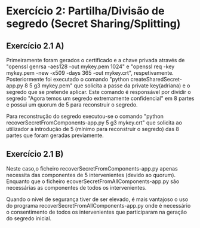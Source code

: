 # Exercício 2: Partilha/Divisão de segredo (Secret Sharing/Splitting)

## Exercício 2.1 A)

Primeiramente foram gerados o certificado e a chave privada através de "openssl genrsa -aes128 -out mykey.pem 1024" e "openssl req -key mykey.pem -new -x509 -days 365 -out mykey.crt", respetivamente.
Posteriormente foi executado o comando "python createSharedSecret-app.py 8 5 g3 mykey.pem" que solicita a passe da private key(adriana) e o segredo que se pretende aplicar.
Este comando é responsável por dividir o segredo "Agora temos um segredo extremamente confidencial" em 8 partes e possui um quorum de 5 para reconstruir o segredo.

Para reconstrução do segredo executou-se o comando "python recoverSecretFromComponents-app.py 5 g3 mykey.crt" que solicita ao utilizador a introdução de 5 (mínimo para reconstruir o segredo)
das 8 partes que foram geradas previamente.

## Exercício 2.1 B)

 Neste caso,o ficheiro recoverSecretFromComponents-app.py apenas necessita das componentes de 5 intervenientes (devido ao quorum).
 Enquanto que o ficheiro ecoverSecretFromAllComponents-app.py são necessárias as componentes de todos os intervenientes.

 Quando o nível de segurança tiver de ser elevado, é mais vantajoso o uso do programa recoverSecretFromAllComponents-app.py onde
 é necessário o consentimento de todos os intervenientes que participaram na geração do segredo inicial.
